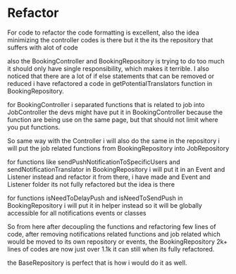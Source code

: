 # Refactor

For code to refactor the code formatting is excellent,
also the idea minimizing the controller codes is there
but it the its the repository that suffers with alot of code

also the BookingController and BookingRepository is trying to
do too much it should only have single responsibility, which makes it terrible.
I also noticed that there are a lot of if else statements that can be removed or
reduced i have refactored a code in getPotentialTranslators function in BookingRepository.

for BookingController i separated functions that is related to job into JobController
the devs might have put it in BookingController because the function are being use
on the same page, but that should not limit where you put functions.

So same way with the Controller i will also do the same in the repository
i will put the job related functions from BookingRepository into JobRepository

for functions like sendPushNotificationToSpecificUsers and sendNotificationTranslator in BookingRepository
i will put it in an Event and Listener instead and refactor it from there, i have made
and Event and Listener folder its not fully refactored but the idea is there

for functions isNeedToDelayPush and isNeedToSendPush in BookingRepository i will put it in
helper instead so it will be globally accessible for all notifications events or classes

So from here after decoupling the functions and refactoring few lines of code,
after removing notifications related functions and job related which would be moved
to its own repository or events, the BookingRepository 2k+ lines of codes are now just over 1.1k
it can still when its fully refactored.

the BaseRepository is perfect that is how i would do it as well.